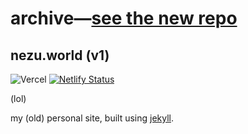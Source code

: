 # archive—[see the new repo](https://github.com/ncb-0/nezu-insanity)

## nezu.world (v1)
![Vercel](https://vercelbadge.vercel.app/api/ncb-0/nezu.world) [![Netlify Status](https://api.netlify.com/api/v1/badges/90476e41-411d-4b52-b9f2-fb089d891a3c/deploy-status)](https://app.netlify.com/sites/nezuworld/deploys)

(lol)

my (old) personal site, built using [jekyll](https://jekyllrb.com/).
